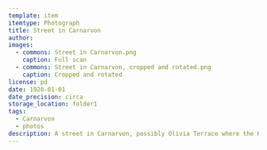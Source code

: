 ```yaml
---
template: item
itemtype: Photograph
title: Street in Carnarvon
author: 
images:
  - commons: Street in Carnarvon.png
    caption: Full scan
  - commons: Street in Carnarvon, cropped and rotated.png
    caption: Cropped and rotated
license: pd
date: 1920-01-01
date_precision: circa
storage_location: folder1
tags:
  - Carnarvon
  - photos
description: A street in Carnarvon, possibly Olivia Terrace where the Hall house was location.
---
```

